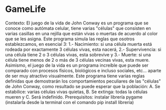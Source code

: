 # GameLife
Contexto:
 El juego de la vida de John Conway es un programa que se conoce como autómata celular, tiene varias "células" que consisten en varias casillas en una rejilla que están vivas o muertas de acuerdo al color que se les asigna. Este programa simula las reglas que osotros establezcamos, en esencial 3: 1.- Nacimiento: si una célula muerta está rodeada por exactamente 3 células vivas, esta nacerá, 2.- Supervivencia: si una célula tiene 2 o 3 células vivas, esta sobrevive y 3.- Muerte: si una célula tiene menos de 2 o más de 3 células vecinas vivas, esta muere. Asimismo, el juego de la vida es un programa increíble que puede ser comparado con procesos físicos, biológicos e incluso sociales, etc... aparte de ser muy atractivo visualmente.                            Este programa tiene varias reglas definidas que demostrarán los comportamientos peculiares de las "células" de John Conway, como resultado se puede esperar que la población: A. Se estabilice: varias células vivas quietas, B. Se extinga: todas la células mueren y C. Será indefinido.
Prerequisitos: instalar librería pygame (instalarla desde la terminal con el comando pip install librería)
